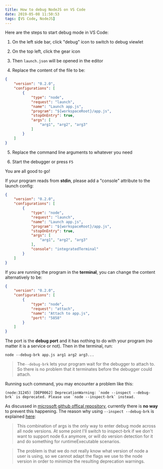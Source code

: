 ```yaml
---
title: How to debug NodeJS on VS Code
date: 2019-05-08 11:50:53
tags: [VS Code, NodeJS]
---
```

Here are the steps to start debug mode in VS Code:

1. On the left side bar, click "debug" icon to switch to debug viewlet

2. On the top left, click the gear icon

3. Then `launch.json` will be opened in the editor

4. Replace the content of the file to be:
<!-- more -->
```json
{
	"version": "0.2.0",
	"configurations": [
		{
			"type": "node",
			"request": "launch",
			"name": "Launch app.js",
			"program": "${workspaceRoot}/app.js",
			"stopOnEntry": true,
			"args": [
				"arg1", "arg2", "arg3"
			]
		}
	]
}
```

5. Replace the command line arguments to whatever you need

6. Start the debugger or press `F5`

You are all good to go!

If your program reads from **stdin**, please add a "console" attribute to the launch config:
```json
{
	"version": "0.2.0",
	"configurations": [
		{
			"type": "node",
			"request": "launch",
			"name": "Launch app.js",
			"program": "${workspaceRoot}/app.js",
			"stopOnEntry": true,
			"args": [
				"arg1", "arg2", "arg3"
			],
			"console": "integratedTerminal"
		}
	]
}
```

If you are running the program in the **terminal**, you can change the content alternatively to be:
```json
{
	"version": "0.2.0",
	"configurations": [
		{
			"type": "node",
			"request": "attach",
			"name": "Attach to app.js",
			"port": "5858"
		}
	]
}
```
The port is the **debug port** and it has nothing to do with your program (no matter it is a service or not). Then in the terminal, run:
```shell
node --debug-brk app.js arg1 arg2 arg3...
```
>The`--debug-brk` lets your program wait for the debugger to attach to. So there is no problem that it terminates before the debugger could attach.

Running such command, you may encounter a problem like this:
```
(node:31245) [DEP0062] DeprecationWarning: `node --inspect --debug-brk` is deprecated. Please use `node --inspect-brk` instead.
```
As discussed in [microsoft github offical repository](https://github.com/Microsoft/vscode/issues/32529), currently there is **no way** to prevent this happening. The reason why using `--inspect --debug-brk` is explained [here](https://github.com/microsoft/vscode/issues/27731):
>This combination of args is the only way to enter debug mode across all node versions. At some point I'll switch to inspect-brk if we don't want to support node 6.x anymore, or will do version detection for it and do something for runtimeExecutable scenarios.

>The problem is that we do not really know what version of node a user is using, so we cannot adapt the flags we use to the node version in order to minimize the resulting deprecation warnings.

